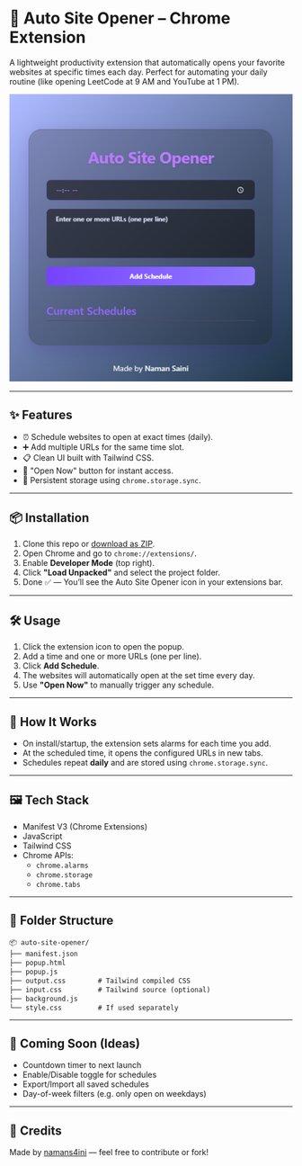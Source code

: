 # 🔁 Auto Site Opener – Chrome Extension

A lightweight productivity extension that automatically opens your favorite websites at specific times each day. Perfect for automating your daily routine (like opening LeetCode at 9 AM and YouTube at 1 PM).

![screenshot](screenshot.png) <!-- Add your own screenshot if available -->

---

## ✨ Features

- ⏰ Schedule websites to open at exact times (daily).
- ➕ Add multiple URLs for the same time slot.
- 📋 Clean UI built with Tailwind CSS.
- 🚀 "Open Now" button for instant access.
- 🔄 Persistent storage using `chrome.storage.sync`.

---

## 📦 Installation

1. Clone this repo or [download as ZIP](https://github.com/namans4ini/auto-site-opener/archive/refs/heads/main.zip).
2. Open Chrome and go to `chrome://extensions/`.
3. Enable **Developer Mode** (top right).
4. Click **"Load Unpacked"** and select the project folder.
5. Done ✅ — You’ll see the Auto Site Opener icon in your extensions bar.

---

## 🛠️ Usage

1. Click the extension icon to open the popup.
2. Add a time and one or more URLs (one per line).
3. Click **Add Schedule**.
4. The websites will automatically open at the set time every day.
5. Use **"Open Now"** to manually trigger any schedule.

---

## 🧠 How It Works

- On install/startup, the extension sets alarms for each time you add.
- At the scheduled time, it opens the configured URLs in new tabs.
- Schedules repeat **daily** and are stored using `chrome.storage.sync`.

---

## 🖼 Tech Stack

- Manifest V3 (Chrome Extensions)
- JavaScript
- Tailwind CSS
- Chrome APIs:
  - `chrome.alarms`
  - `chrome.storage`
  - `chrome.tabs`

---

## 📁 Folder Structure

```
📦 auto-site-opener/
├── manifest.json
├── popup.html
├── popup.js
├── output.css        # Tailwind compiled CSS
├── input.css         # Tailwind source (optional)
├── background.js
└── style.css         # If used separately
```

---

## 🧪 Coming Soon (Ideas)

- Countdown timer to next launch
- Enable/Disable toggle for schedules
- Export/Import all saved schedules
- Day-of-week filters (e.g. only open on weekdays)

---

## 🙌 Credits

Made by [namans4ini](https://github.com/namans4ini) — feel free to contribute or fork!
